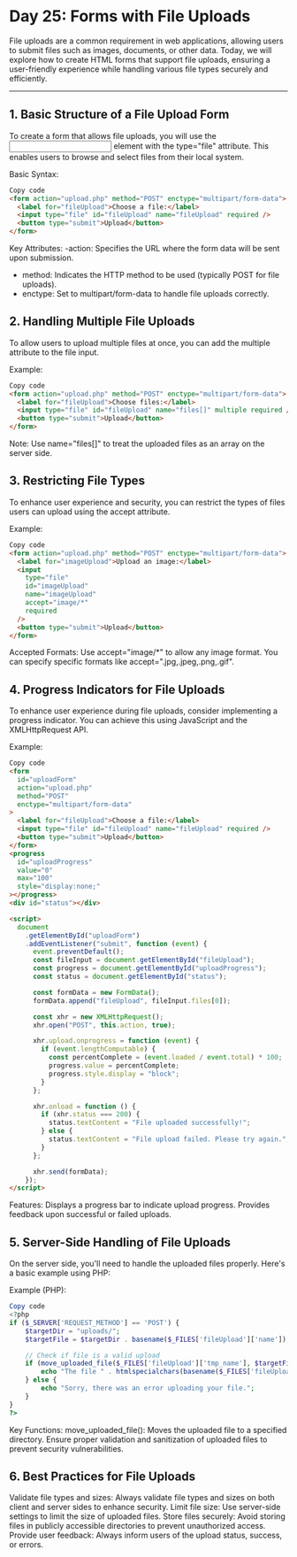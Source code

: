 # Day 25: Forms with File Uploads

File uploads are a common requirement in web applications, allowing users to submit files such as images, documents, or other data. Today, we will explore how to create HTML forms that support file uploads, ensuring a user-friendly experience while handling various file types securely and efficiently.

---

## 1. Basic Structure of a File Upload Form

To create a form that allows file uploads, you will use the <input> element with the type="file" attribute. This enables users to browse and select files from their local system.

Basic Syntax:

```html
Copy code
<form action="upload.php" method="POST" enctype="multipart/form-data">
  <label for="fileUpload">Choose a file:</label>
  <input type="file" id="fileUpload" name="fileUpload" required />
  <button type="submit">Upload</button>
</form>
```

Key Attributes:
-action: Specifies the URL where the form data will be sent upon submission.

- method: Indicates the HTTP method to be used (typically POST for file uploads).
- enctype: Set to multipart/form-data to handle file uploads correctly.

## 2. Handling Multiple File Uploads

To allow users to upload multiple files at once, you can add the multiple attribute to the file input.

Example:

```html
Copy code
<form action="upload.php" method="POST" enctype="multipart/form-data">
  <label for="fileUpload">Choose files:</label>
  <input type="file" id="fileUpload" name="files[]" multiple required />
  <button type="submit">Upload</button>
</form>
```

Note:
Use name="files[]" to treat the uploaded files as an array on the server side.

## 3. Restricting File Types

To enhance user experience and security, you can restrict the types of files users can upload using the accept attribute.

Example:

```html
Copy code
<form action="upload.php" method="POST" enctype="multipart/form-data">
  <label for="imageUpload">Upload an image:</label>
  <input
    type="file"
    id="imageUpload"
    name="imageUpload"
    accept="image/*"
    required
  />
  <button type="submit">Upload</button>
</form>
```

Accepted Formats:
Use accept="image/\*" to allow any image format.
You can specify specific formats like accept=".jpg,.jpeg,.png,.gif".

## 4. Progress Indicators for File Uploads

To enhance user experience during file uploads, consider implementing a progress indicator. You can achieve this using JavaScript and the XMLHttpRequest API.

Example:

```html
Copy code
<form
  id="uploadForm"
  action="upload.php"
  method="POST"
  enctype="multipart/form-data"
>
  <label for="fileUpload">Choose a file:</label>
  <input type="file" id="fileUpload" name="fileUpload" required />
  <button type="submit">Upload</button>
</form>
<progress
  id="uploadProgress"
  value="0"
  max="100"
  style="display:none;"
></progress>
<div id="status"></div>

<script>
  document
    .getElementById("uploadForm")
    .addEventListener("submit", function (event) {
      event.preventDefault();
      const fileInput = document.getElementById("fileUpload");
      const progress = document.getElementById("uploadProgress");
      const status = document.getElementById("status");

      const formData = new FormData();
      formData.append("fileUpload", fileInput.files[0]);

      const xhr = new XMLHttpRequest();
      xhr.open("POST", this.action, true);

      xhr.upload.onprogress = function (event) {
        if (event.lengthComputable) {
          const percentComplete = (event.loaded / event.total) * 100;
          progress.value = percentComplete;
          progress.style.display = "block";
        }
      };

      xhr.onload = function () {
        if (xhr.status === 200) {
          status.textContent = "File uploaded successfully!";
        } else {
          status.textContent = "File upload failed. Please try again.";
        }
      };

      xhr.send(formData);
    });
</script>
```

Features:
Displays a progress bar to indicate upload progress.
Provides feedback upon successful or failed uploads.

## 5. Server-Side Handling of File Uploads

On the server side, you'll need to handle the uploaded files properly. Here's a basic example using PHP:

Example (PHP):

```php
Copy code
<?php
if ($_SERVER['REQUEST_METHOD'] == 'POST') {
    $targetDir = "uploads/";
    $targetFile = $targetDir . basename($_FILES['fileUpload']['name']);

    // Check if file is a valid upload
    if (move_uploaded_file($_FILES['fileUpload']['tmp_name'], $targetFile)) {
        echo "The file " . htmlspecialchars(basename($_FILES['fileUpload']['name'])) . " has been uploaded.";
    } else {
        echo "Sorry, there was an error uploading your file.";
    }
}
?>
```

Key Functions:
move_uploaded_file(): Moves the uploaded file to a specified directory.
Ensure proper validation and sanitization of uploaded files to prevent security vulnerabilities.

## 6. Best Practices for File Uploads

Validate file types and sizes: Always validate file types and sizes on both client and server sides to enhance security.
Limit file size: Use server-side settings to limit the size of uploaded files.
Store files securely: Avoid storing files in publicly accessible directories to prevent unauthorized access.
Provide user feedback: Always inform users of the upload status, success, or errors.
